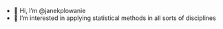 - 👋 Hi, I’m @janekplowanie
- 👀 I’m interested in applying statistical methods in all sorts of disciplines

<!---
janekplowanie/janekplowanie is a ✨ special ✨ repository because its `README.md` (this file) appears on your GitHub profile.
You can click the Preview link to take a look at your changes.
--->
